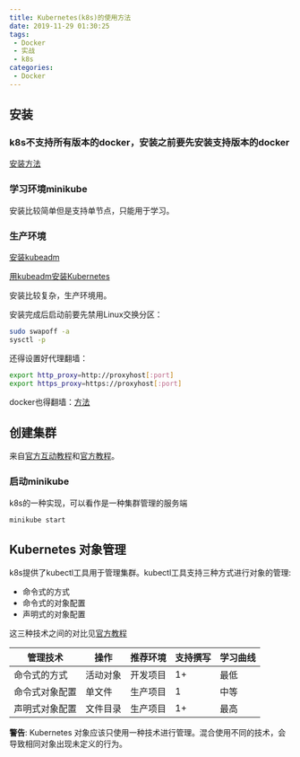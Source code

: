 ```yaml
---
title: Kubernetes(k8s)的使用方法
date: 2019-11-29 01:30:25
tags: 
 - Docker
 - 实战
 - k8s
categories: 
 - Docker
---
```


## 安装

### k8s不支持所有版本的docker，安装之前要先安装支持版本的docker

[安装方法](https://kubernetes.io/docs/setup/production-environment/container-runtimes/)

### 学习环境minikube

安装比较简单但是支持单节点，只能用于学习。

### 生产环境

[安装kubeadm](https://kubernetes.io/docs/setup/production-environment/tools/kubeadm/install-kubeadm/)

[用kubeadm安装Kubernetes](https://kubernetes.io/docs/setup/production-environment/tools/kubeadm/create-cluster-kubeadm/)

安装比较复杂，生产环境用。

安装完成后启动前要先禁用Linux交换分区：

```sh
sudo swapoff -a
sysctl -p
```

还得设置好代理翻墙：

```sh
export http_proxy=http://proxyhost[:port]
export https_proxy=https://proxyhost[:port]
```

docker也得翻墙：[方法](https://docs.docker.com/config/daemon/systemd/#httphttps-proxy)

## 创建集群

来自[官方互动教程](https://kubernetes.io/docs/tutorials/kubernetes-basics/create-cluster/cluster-interactive/)和[官方教程](https://kubernetes.io/docs/tutorials/hello-minikube/)。

### 启动minikube

k8s的一种实现，可以看作是一种集群管理的服务端

```shell
minikube start
```

## Kubernetes 对象管理

k8s提供了kubectl工具用于管理集群。kubectl工具支持三种方式进行对象的管理:

* 命令式的方式
* 命令式的对象配置
* 声明式的对象配置

这三种技术之间的对比见[官方教程](https://kubernetes.io/zh/docs/tutorials/object-management-kubectl/object-management/)

管理技术|操作|推荐环境|支持撰写|学习曲线
-|-|-|-|-
命令式的方式|活动对象|开发项目|1+|最低
命令式对象配置|单文件|生产项目|1|中等
声明式对象配置|文件目录|生产项目|1+|最高

**警告**: Kubernetes 对象应该只使用一种技术进行管理。混合使用不同的技术，会导致相同对象出现未定义的行为。
